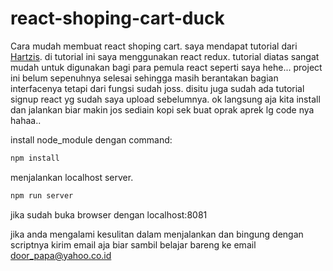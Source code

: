 # react-shoping-cart-duck
Cara mudah membuat react shoping cart. saya mendapat tutorial dari [Hartzis](https://github.com/hartzis/react-with-redux-shop-ducks).
di tutorial ini saya menggunakan react redux. tutorial diatas sangat mudah untuk digunakan bagi para pemula react seperti saya hehe... project ini belum sepenuhnya selesai sehingga masih berantakan bagian interfacenya tetapi dari fungsi sudah joss. disitu juga sudah ada tutorial signup react yg sudah saya upload sebelumnya. ok langsung aja kita install dan jalankan biar makin jos sediain kopi sek buat oprak aprek lg code nya hahaa..

install node_module dengan command:
```sh
npm install
```
menjalankan localhost server.
```sh
npm run server
```

jika sudah buka browser dengan localhost:8081


jika anda mengalami kesulitan dalam menjalankan dan bingung dengan scriptnya kirim email aja biar sambil belajar bareng ke email door_papa@yahoo.co.id
